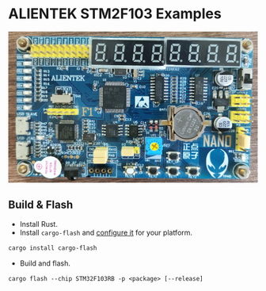 # ALIENTEK STM2F103 Examples

![board](docs/board.jpg)

## Build & Flash

- Install Rust.
- Install `cargo-flash` and [configure it](https://probe.rs/docs/getting-started/probe-setup/) for your platform.

```txt
cargo install cargo-flash
```

- Build and flash.

```txt
cargo flash --chip STM32F103RB -p <package> [--release]
```
